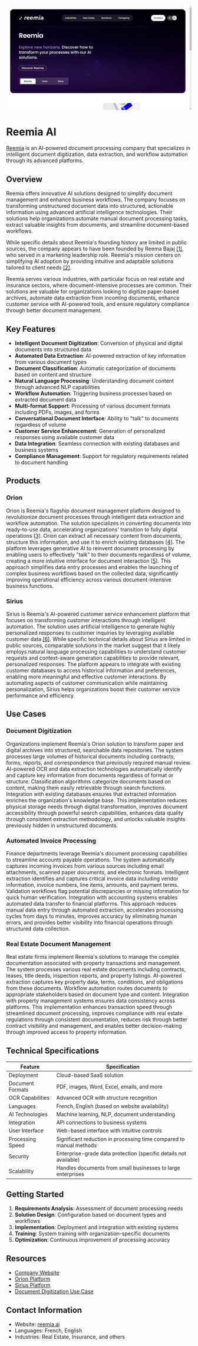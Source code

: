 ![Reemia](assets\reemia-ai.png)

# Reemia AI

[Reemia](https://reemia.ai/) is an AI-powered document processing company that specializes in intelligent document digitization, data extraction, and workflow automation through its advanced platforms.

## Overview

Reemia offers innovative AI solutions designed to simplify document management and enhance business workflows. The company focuses on transforming unstructured document data into structured, actionable information using advanced artificial intelligence technologies. Their solutions help organizations automate manual document processing tasks, extract valuable insights from documents, and streamline document-based workflows.

While specific details about Reemia's founding history are limited in public sources, the company appears to have been founded by Reema Bajaj [[1]](https://in.linkedin.com/in/reema-bajaj), who served in a marketing leadership role. Reemia's mission centers on simplifying AI adoption by providing intuitive and adaptable solutions tailored to client needs [[2]](https://www.linkedin.com/company/reemia-ai).

Reemia serves various industries, with particular focus on real estate and insurance sectors, where document-intensive processes are common. Their solutions are valuable for organizations looking to digitize paper-based archives, automate data extraction from incoming documents, enhance customer service with AI-powered tools, and ensure regulatory compliance through better document management.

## Key Features

- **Intelligent Document Digitization**: Conversion of physical and digital documents into structured data
- **Automated Data Extraction**: AI-powered extraction of key information from various document types
- **Document Classification**: Automatic categorization of documents based on content and structure
- **Natural Language Processing**: Understanding document content through advanced NLP capabilities
- **Workflow Automation**: Triggering business processes based on extracted document data
- **Multi-format Support**: Processing of various document formats including PDFs, images, and forms
- **Conversational Document Interface**: Ability to "talk" to documents regardless of volume
- **Customer Service Enhancement**: Generation of personalized responses using available customer data
- **Data Integration**: Seamless connection with existing databases and business systems
- **Compliance Management**: Support for regulatory requirements related to document handling

## Products

### Orion

Orion is Reemia's flagship document management platform designed to revolutionize document processes through intelligent data extraction and workflow automation. The solution specializes in converting documents into ready-to-use data, accelerating organizations' transition to fully digital operations [[3]](https://reemia.ai/en/use-cases/document_digitization.html). Orion can extract all necessary content from documents, structure this information, and use it to enrich existing databases [[4]](https://reemia.ai/en/use-cases/incoming_flows.html). The platform leverages generative AI to reinvent document processing by enabling users to effectively "talk" to their documents regardless of volume, creating a more intuitive interface for document interaction [[5]](https://reemia.ai/en/orion/index.html). This approach simplifies data entry processes and enables the launching of complex business workflows based on the collected data, significantly improving operational efficiency across various document-intensive business functions.

### Sirius

Sirius is Reemia's AI-powered customer service enhancement platform that focuses on transforming customer interactions through intelligent automation. The solution uses artificial intelligence to generate highly personalized responses to customer inquiries by leveraging available customer data [[6]](https://reemia.ai/en/use-cases/customer_service.html). While specific technical details about Sirius are limited in public sources, comparable solutions in the market suggest that it likely employs natural language processing capabilities to understand customer requests and context-aware generation capabilities to provide relevant, personalized responses. The platform appears to integrate with existing customer databases to access historical information and preferences, enabling more meaningful and effective customer interactions. By automating aspects of customer communication while maintaining personalization, Sirius helps organizations boost their customer service performance and efficiency.

## Use Cases

### Document Digitization

Organizations implement Reemia's Orion solution to transform paper and digital archives into structured, searchable data repositories. The system processes large volumes of historical documents including contracts, forms, reports, and correspondence that previously required manual review. AI-powered OCR and data extraction technologies automatically identify and capture key information from documents regardless of format or structure. Classification algorithms categorize documents based on content, making them easily retrievable through search functions. Integration with existing databases ensures that extracted information enriches the organization's knowledge base. This implementation reduces physical storage needs through digital transformation, improves document accessibility through powerful search capabilities, enhances data quality through consistent extraction methodology, and unlocks valuable insights previously hidden in unstructured documents.

### Automated Invoice Processing

Finance departments leverage Reemia's document processing capabilities to streamline accounts payable operations. The system automatically captures incoming invoices from various sources including email attachments, scanned paper documents, and electronic formats. Intelligent extraction identifies and captures critical invoice data including vendor information, invoice numbers, line items, amounts, and payment terms. Validation workflows flag potential discrepancies or missing information for quick human verification. Integration with accounting systems enables automated data transfer to financial platforms. This approach reduces manual data entry through automated extraction, accelerates processing cycles from days to minutes, improves accuracy by eliminating human errors, and provides better visibility into financial operations through structured data collection.

### Real Estate Document Management

Real estate firms implement Reemia's solutions to manage the complex documentation associated with property transactions and management. The system processes various real estate documents including contracts, leases, title deeds, inspection reports, and property listings. AI-powered extraction captures key property data, terms, conditions, and obligations from these documents. Workflow automation routes documents to appropriate stakeholders based on document type and content. Integration with property management systems ensures data consistency across platforms. This implementation enhances transaction speed through streamlined document processing, improves compliance with real estate regulations through consistent documentation, reduces risk through better contract visibility and management, and enables better decision-making through improved access to property information.

## Technical Specifications

| Feature | Specification |
|---------|---------------|
| Deployment | Cloud-based SaaS solution |
| Document Formats | PDF, images, Word, Excel, emails, and more |
| OCR Capabilities | Advanced OCR with structure recognition |
| Languages | French, English (based on website availability) |
| AI Technologies | Machine learning, NLP, document understanding |
| Integration | API connections to business systems |
| User Interface | Web-based interface with intuitive controls |
| Processing Speed | Significant reduction in processing time compared to manual methods |
| Security | Enterprise-grade data protection (specific details not available) |
| Scalability | Handles documents from small businesses to large enterprises |

## Getting Started

1. **Requirements Analysis**: Assessment of document processing needs
2. **Solution Design**: Configuration based on document types and workflows
3. **Implementation**: Deployment and integration with existing systems
4. **Training**: System training with organization-specific documents
5. **Optimization**: Continuous improvement of processing accuracy

## Resources

- [Company Website](https://reemia.ai)
- [Orion Platform](https://reemia.ai/en/orion/index.html)
- [Sirius Platform](https://reemia.ai/en/sirius/index.html)
- [Document Digitization Use Case](https://reemia.ai/en/use-cases/document_digitization.html)

## Contact Information

- Website: [reemia.ai](https://reemia.ai)
- Languages: French, English
- Industries: Real Estate, Insurance, and others

